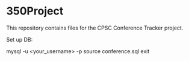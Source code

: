 350Project
==========

This repository contains files for the CPSC Conference Tracker project.


Set up DB:

mysql -u <your_username> -p
source conference.sql
exit
